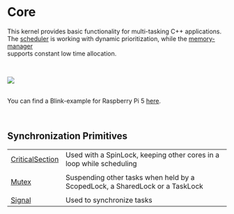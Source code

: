 <h1>Core</h1>

<p>
This kernel provides basic functionality for multi-tasking C++ applications.<br />
The <a href="https://github.com/svenbieg/Core/wiki/Scheduler">scheduler</a> is working with dynamic prioritization,
while the <a href="https://github.com/svenbieg/Heap">memory-manager</a><br />
supports constant low time allocation.<br />
</p>
<br />

<img src="https://github.com/user-attachments/assets/a62770eb-6f1a-4035-a30c-d2c6846475e8" /><br />
<br />

<p>
You can find a Blink-example for Raspberry Pi 5 <a href="https://github.com/svenbieg/Blink">here</a>.
</p>
<br />

<h2>Synchronization Primitives</h2>

<table>
  <tr>
    <td><a href="https://github.com/svenbieg/Core/wiki/Scheduler#critical-section">CriticalSection</a></td>
    <td>Used with a SpinLock, keeping other cores in a loop while scheduling</td>
  </tr><tr><td></td></tr><tr>
    <td><a href="https://github.com/svenbieg/Core/wiki/Scheduler#mutex">Mutex</a></td>
    <td>Suspending other tasks when held by a ScopedLock, a SharedLock or a TaskLock</td>
  </tr><tr><td></td></tr><tr>
    <td><a href="https://github.com/svenbieg/Core/wiki/Scheduler#signal">Signal</a></td>
    <td>Used to synchronize tasks</td>
  </tr>
</table><br />
